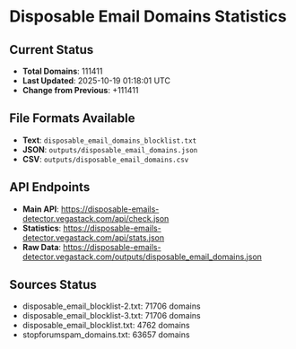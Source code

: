# Disposable Email Domains Statistics

## Current Status
- **Total Domains**: 111411
- **Last Updated**: 2025-10-19 01:18:01 UTC
- **Change from Previous**: +111411

## File Formats Available
- **Text**: `disposable_email_domains_blocklist.txt`
- **JSON**: `outputs/disposable_email_domains.json`
- **CSV**: `outputs/disposable_email_domains.csv`

## API Endpoints
- **Main API**: https://disposable-emails-detector.vegastack.com/api/check.json
- **Statistics**: https://disposable-emails-detector.vegastack.com/api/stats.json
- **Raw Data**: https://disposable-emails-detector.vegastack.com/outputs/disposable_email_domains.json

## Sources Status
- disposable_email_blocklist-2.txt: 71706 domains
- disposable_email_blocklist-3.txt: 71706 domains
- disposable_email_blocklist.txt: 4762 domains
- stopforumspam_domains.txt: 63657 domains

